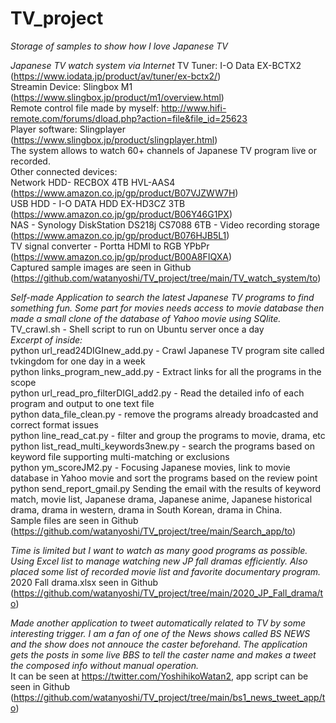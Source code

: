 # TV_project
*Storage of samples to show how I love Japanese TV*

*Japanese TV watch system via Internet*
TV Tuner: I-O Data EX-BCTX2 (https://www.iodata.jp/product/av/tuner/ex-bctx2/)  
Streamin Device: Slingbox M1 (https://www.slingbox.jp/product/m1/overview.html)  
Remote control file made by myself: http://www.hifi-remote.com/forums/dload.php?action=file&file_id=25623  
Player software: Slingplayer (https://www.slingbox.jp/product/slingplayer.html)  
The system allows to watch 60+ channels of Japanese TV program live or recorded.  
Other connected devices:  
Network HDD- RECBOX 4TB HVL-AAS4 (https://www.amazon.co.jp/gp/product/B07VJZWW7H)  
USB HDD - I-O DATA HDD EX-HD3CZ 3TB (https://www.amazon.co.jp/gp/product/B06Y46G1PX)  
NAS - Synology DiskStation DS218j CS7088 6TB - Video recording storage (https://www.amazon.co.jp/gp/product/B076HJB5L1)  
TV signal converter - Portta HDMI to RGB YPbPr (https://www.amazon.co.jp/gp/product/B00A8FIQXA)  
Captured sample images are seen in Github (https://github.com/watanyoshi/TV_project/tree/main/TV_watch_system/to)  

*Self-made Application to search the latest Japanese TV programs to find something fun. Some part for movies needs access to movie database then made a small clone of the database of Yahoo movie using SQlite.*  
TV_crawl.sh - Shell script to run on Ubuntu server once a day  
*Excerpt of inside:*  
python url_read24DIGInew_add.py - Crawl Japanese TV program site called tvkingdom for one day in a week  
python links_program_new_add.py - Extract links for all the programs in the scope  
python url_read_pro_filterDIGI_add2.py - Read the detailed info of each program and output to one text file  
python data_file_clean.py - remove the programs already broadcasted and correct format issues  
python line_read_cat.py - filter and group the programs to movie, drama, etc  
python list_read_multi_keywords3new.py - search the programs based on keyword file supporting multi-matching or exclusions  
python ym_scoreJM2.py - Focusing Japanese movies, link to movie database in Yahoo movie and sort the programs based on the review point  
python send_report_gmail.py Sending the email with the results of keyword match, movie list, Japanese drama, Japanese anime, Japanese historical drama, drama in western, drama in South Korean, drama in China.  
Sample files are seen in Github (https://github.com/watanyoshi/TV_project/tree/main/Search_app/to)  

*Time is limited but I want to watch as many good programs as possible. Using Excel list to manage watching new JP fall dramas efficiently. Also placed some list of recorded movie list and favorite documentary program.*  
2020 Fall drama.xlsx seen in Github (https://github.com/watanyoshi/TV_project/tree/main/2020_JP_Fall_drama/to)  

*Made another application to tweet automatically related to TV by some interesting trigger. I am a fan of one of the News shows called BS NEWS and the show does not annouce the caster beforehand. The application gets the posts in some live BBS to tell the caster name and makes a tweet the composed info without manual operation.*  
It can be seen at https://twitter.com/YoshihikoWatan2, app script can be seen in Github (https://github.com/watanyoshi/TV_project/tree/main/bs1_news_tweet_app/to)  

